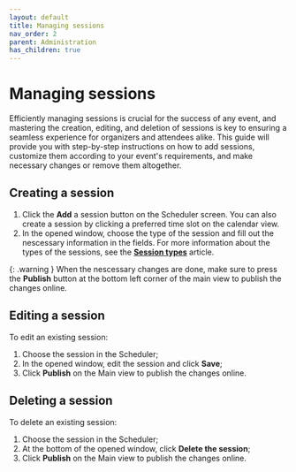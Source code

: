 ```yaml
---
layout: default
title: Managing sessions
nav_order: 2
parent: Administration
has_children: true
---
```


# Managing sessions

Efficiently managing sessions is crucial for the success of any event, and mastering the creation, editing, and deletion of sessions is key to ensuring a seamless experience for organizers and attendees alike. This guide will provide you with step-by-step instructions on how to add sessions, customize them according to your event's requirements, and make necessary changes or remove them altogether.

## Creating a session

1. Click the **Add** a session button on the Scheduler screen. You can also create a session by clicking a preferred time slot on the calendar view.
2. In the opened window, choose the type of the session and fill out the nescessary information in the fields. For more information about the types of the sessions, see the [**Session types**](https://egoranuchin.github.io/merk.team-test/administration/managing-sessions/sessions-types.html) article.

{: .warning }
When the nescessary changes are done, make sure to press the **Publish** button at the bottom left corner of the main view to publish the changes online.

## Editing a session

To edit an existing session:

1. Choose the session in the Scheduler;
2. In the opened window, edit the session and click **Save**;
3. Click **Publish** on the Main view to publish the changes online.

## Deleting a session

To delete an existing session:

1. Choose the session in the Scheduler;
2. At the bottom of the opened window, click **Delete the session**;
3. Click **Publish** on the Main view to publish the changes online.
